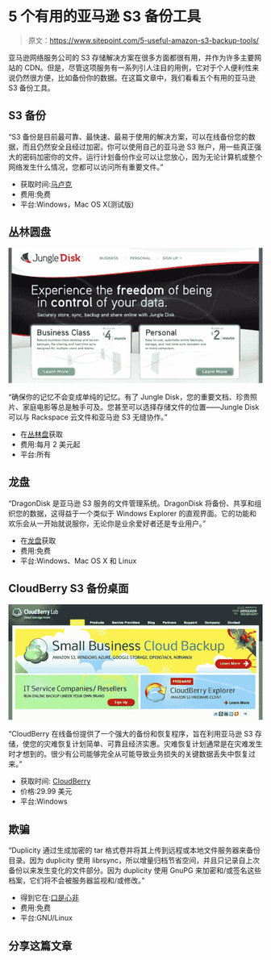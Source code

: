 # 5 个有用的亚马逊 S3 备份工具

> 原文：<https://www.sitepoint.com/5-useful-amazon-s3-backup-tools/>

亚马逊网络服务公司的 S3 存储解决方案在很多方面都很有用，并作为许多主要网站的 CDN。但是，尽管这项服务有一系列引人注目的用例，它对于个人便利性来说仍然很方便，比如备份你的数据。在这篇文章中，我们看看五个有用的亚马逊 S3 备份工具。

## S3 备份

“S3 备份是目前最可靠、最快速、最易于使用的解决方案，可以在线备份您的数据，而且仍然安全且经过加密。你可以使用自己的亚马逊 S3 账户，用一些真正强大的密码加密你的文件。运行计划备份作业可以让您放心，因为无论计算机或整个网络发生什么情况，您都可以访问所有重要文件。”

*   获取时间:[马卢克](http://www.maluke.com/software/s3-backup)
*   费用:免费
*   平台:Windows，Mac OS X(测试版)

## 丛林圆盘

![](img/afb2c9b1f4f37f143da6bb64cbd1153a.png)

“确保你的记忆不会变成单纯的记忆。有了 Jungle Disk，您的重要文档、珍贵照片、家庭电影等总是触手可及。您甚至可以选择存储文件的位置——Jungle Disk 可以与 Rackspace 云文件和亚马逊 S3 无缝协作。”

*   在[丛林盘](https://www.jungledisk.com)获取
*   费用:每月 2 美元起
*   平台:所有

## 龙盘

“DragonDisk 是亚马逊 S3 服务的文件管理系统。DragonDisk 将备份、共享和组织您的数据，这得益于一个类似于 Windows Explorer 的直观界面。它的功能和欢乐会从一开始就说服你，无论你是业余爱好者还是专业用户。”

*   在[龙盘](http://www.dragondisk.com/)获取
*   费用:免费
*   平台:Windows、Mac OS X 和 Linux

## CloudBerry S3 备份桌面

![](img/76679334d41ca23710ba883fa2539be2.png)

“CloudBerry 在线备份提供了一个强大的备份和恢复程序，旨在利用亚马逊 S3 存储，使您的灾难恢复计划简单、可靠且经济实惠。灾难恢复计划通常是在灾难发生时才想到的。很少有公司能够完全从可能导致业务损失的关键数据丢失中恢复过来。”

*   获取时间: [CloudBerry](http://www.cloudberrylab.com/amazon-s3-microsoft-azure-google-storage-online-backup.aspx)
*   价格:29.99 美元
*   平台:Windows

## 欺骗

“Duplicity 通过生成加密的 tar 格式卷并将其上传到远程或本地文件服务器来备份目录。因为 duplicity 使用 librsync，所以增量归档节省空间，并且只记录自上次备份以来发生变化的文件部分。因为 duplicity 使用 GnuPG 来加密和/或签名这些档案，它们将不会被服务器监视和/或修改。”

*   得到它在:[口是心非](http://duplicity.nongnu.org/)
*   费用:免费
*   平台:GNU/Linux

## 分享这篇文章